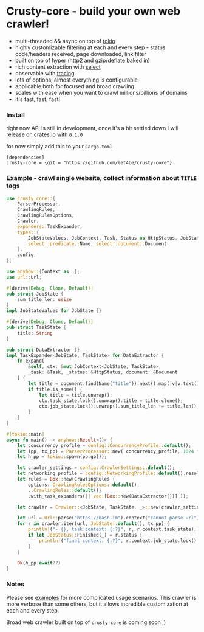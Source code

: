 # Crusty-core - build your own web crawler!
 - multi-threaded && async on top of [tokio](https://github.com/tokio-rs/tokio)
 - highly customizable filtering at each and every step - status code/headers received, page downloaded, link filter
 - built on top of [hyper](https://github.com/hyperium/hyper) (http2 and gzip/deflate baked in)  
 - rich content extraction with [select](https://github.com/utkarshkukreti/select.rs)
 - observable with [tracing](https://github.com/tokio-rs/tracing)
 - lots of options, almost everything is configurable
 - applicable both for focused and broad crawling
 - scales with ease when you want to crawl millions/billions of domains
 - it's fast, fast, fast!

### Install

right now API is still in development, once it's a bit settled down I will release on crates.io with `0.1.0`

for now simply add this to your `Cargo.toml`
```
[dependencies]
crusty-core = {git = "https://github.com/let4be/crusty-core"}
```

### Example - crawl single website, collect information about `TITLE` tags 

```rust
use crusty_core::{
    ParserProcessor,
    CrawlingRules,
    CrawlingRulesOptions,
    Crawler,
    expanders::TaskExpander,
    types::{
        JobStateValues, JobContext, Task, Status as HttpStatus, JobStatus,
        select::predicate::Name, select::document::Document
    },
    config,
};

use anyhow::{Context as _};
use url::Url;

#[derive(Debug, Clone, Default)]
pub struct JobState {
    sum_title_len: usize
}
impl JobStateValues for JobState {}

#[derive(Debug, Clone, Default)]
pub struct TaskState {
    title: String
}

pub struct DataExtractor {}
impl TaskExpander<JobState, TaskState> for DataExtractor {
    fn expand(
        &self, ctx: &mut JobContext<JobState, TaskState>,
        _task: &Task, _status: &HttpStatus, document: &Document
    ) {
        let title = document.find(Name("title")).next().map(|v|v.text());
        if title.is_some() {
            let title = title.unwrap();
            ctx.task_state.lock().unwrap().title = title.clone();
            ctx.job_state.lock().unwrap().sum_title_len += title.len();
        }
    }
}

#[tokio::main]
async fn main() -> anyhow::Result<()> {
    let concurrency_profile = config::ConcurrencyProfile::default();
    let (pp, tx_pp) = ParserProcessor::new( concurrency_profile, 1024 * 1024 * 32);
    let h_pp = tokio::spawn(pp.go());

    let crawler_settings = config::CrawlerSettings::default();
    let networking_profile = config::NetworkingProfile::default().resolve()?;
    let rules = Box::new(CrawlingRules {
        options: CrawlingRulesOptions::default(),
        ..CrawlingRules::default()}
        .with_task_expanders(|| vec![Box::new(DataExtractor{})] ));

    let crawler = Crawler::<JobState, TaskState, _>::new(crawler_settings, networking_profile, rules);

    let url = Url::parse("https://bash.im").context("cannot parse url")?;
    for r in crawler.iter(url, JobState::default(), tx_pp) {
        println!("- {}, task context: {:?}", r, r.context.task_state);
        if let JobStatus::Finished(_) = r.status {
            println!("final context: {:?}", r.context.job_state.lock().unwrap());
        }
    }

    Ok(h_pp.await??)
}
```

### Notes

Please see [examples](examples) for more complicated usage scenarios. 
This crawler is more verbose than some others, but it allows incredible customization at each and every step.

Broad web crawler built on top of `crusty-core` is coming soon ;)